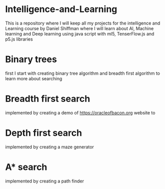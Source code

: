 # Intelligence-and-Learning
This is a repository where I will keep all my projects for the intelligence and Learning course by Daniel Shiffman where I will learn about AI, Machine learning and Deep learning using java script with ml5, TenserFlow.js and p5.js libraries 

# Binary trees
first I start with creating binary tree algorithm and breadth first algorithm to learn more about searching

# Breadth first search
implemented by creating a demo of https://oracleofbacon.org website to 

# Depth first search 
implemented by creating a maze generator

# A* search
implemented by creating a path finder
